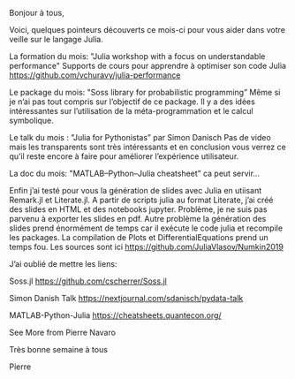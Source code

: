 Bonjour à tous,

Voici, quelques pointeurs découverts ce mois-ci pour vous aider dans votre veille sur le langage Julia.

La formation du mois: "Julia workshop with a focus on understandable performance"
Supports de cours pour apprendre à optimiser son code Julia
https://github.com/vchuravy/julia-performance

Le package du mois: "Soss library for probabilistic programming”
Même si je n’ai pas tout compris sur l’objectif de ce package. Il y a des idées intéressantes
sur l’utilisation de la méta-programmation et le calcul symbolique.

Le talk du mois : "Julia for Pythonistas” par Simon Danisch
Pas de video mais les transparents sont très intéressants et en conclusion vous verrez 
ce qu’il reste encore à faire pour améliorer l’expérience utilisateur.

La doc du mois: "MATLAB–Python–Julia cheatsheet” ca peut servir...

Enfin j’ai testé pour vous la génération de slides avec Julia en utiisant Remark.jl et
Literate.jl. A partir de scripts julia au format Literate, j’ai créé des slides en HTML
et des notebooks jupyter. Problème, je ne suis pas parvenu à exporter les 
slides en pdf. Autre problème la génération des slides prend énormément de temps car
il exécute le code julia et recompile les packages. La compilation de Plots et DifferentialEquations
prend un temps fou. Les sources sont ici https://github.com/JuliaVlasov/Numkin2019

J’ai oublié de mettre les liens:

Soss.jl
https://github.com/cscherrer/Soss.jl

Simon Danish Talk
https://nextjournal.com/sdanisch/pydata-talk

MATLAB-Python-Julia
https://cheatsheets.quantecon.org/

See More from Pierre Navaro



Très bonne semaine à tous

Pierre
